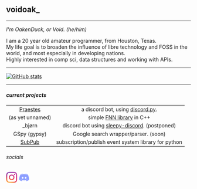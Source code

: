 ## voidoak_
----
*I'm OakenDuck, or Void. (he/him)*

I am a 20 year old amateur programmer, from Houston, Texas.\
My life goal is to broaden the influence of libre technology and FOSS in the world, and most especially in developing nations.\
Highly interested in comp sci, data structures and working with APIs.

----

[![GitHub stats](https://github-readme-stats.vercel.app/api?username=voidoak&show_icons=true&theme=highcontrast&count_private=true)](https://github.com/voidoak/)

----

#### *current projects*
|||
|:-:|:-:|
|[Praestes](https://github.com/voidoakenduck/Praestes)|a discord bot, using [discord.py](https://github.com/Rapptz/discord.py).|
|(as yet unnamed)|simple [FNN library](https://en.wikipedia.org/wiki/Feedforward_neural_network) in C++|
|\_bjørn|discord bot using [sleepy-discord](https://github.com/yourWaifu/sleepy-discord). (postponed)|
|GSpy (gypsy)|Google search wrapper/parser. (soon)|
|[SubPub](https://github.com/voidoak/SubPub)|subscription/publish event system library for python|

###### _socials_
[<img src="assets/instagramtransparent.png" alt="instagram" width=30/>](https://instagram.com/void_ptr_?igshid=fu3o42p0rni1)
[<img src="assets/discord.png" alt="my discord" width=30/>](https://discord.gg/5d7BzA6pWa)
